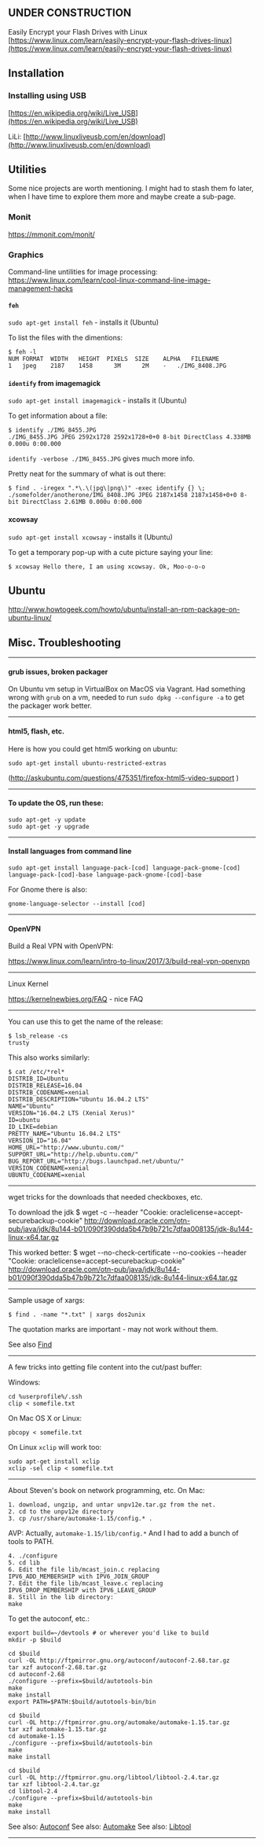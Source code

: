 

## UNDER CONSTRUCTION

Easily Encrypt your Flash Drives with Linux
[https://www.linux.com/learn/easily-encrypt-your-flash-drives-linux](https://www.linux.com/learn/easily-encrypt-your-flash-drives-linux)


## Installation

### Installing using USB

[https://en.wikipedia.org/wiki/Live_USB](https://en.wikipedia.org/wiki/Live_USB)

LiLi:
[http://www.linuxliveusb.com/en/download](http://www.linuxliveusb.com/en/download)


## Utilities

Some nice projects are worth mentioning. I might had to stash them fo later,
when I have time to explore them more and maybe create a sub-page.

### Monit

https://mmonit.com/monit/


### Graphics
 
Command-line untilities for image processing:
https://www.linux.com/learn/cool-linux-command-line-image-management-hacks

#### ```feh```

```sudo apt-get install feh``` - installs it (Ubuntu)

To list the files with the dimentions:
    
    $ feh -l
    NUM	FORMAT	WIDTH	HEIGHT	PIXELS	SIZE	ALPHA	FILENAME
    1	jpeg	2187	1458	  3M	  2M	-	./IMG_8408.JPG    

#### ```identify``` from imagemagick

```sudo apt-get install imagemagick``` - installs it (Ubuntu)

To get information about a file:

    $ identify ./IMG_8455.JPG 
    ./IMG_8455.JPG JPEG 2592x1728 2592x1728+0+0 8-bit DirectClass 4.338MB 0.000u 0:00.000

```identify -verbose ./IMG_8455.JPG``` gives much more info. 

Pretty neat for the summary of what is out there:

    $ find . -iregex ".*\.\(jpg\|png\)" -exec identify {} \;
    ./somefolder/anotherone/IMG_8408.JPG JPEG 2187x1458 2187x1458+0+0 8-bit DirectClass 2.61MB 0.000u 0:00.000

#### xcowsay

```sudo apt-get install xcowsay``` - installs it (Ubuntu)

To get a temporary pop-up with a cute picture saying your line:

    $ xcowsay Hello there, I am using xcowsay. Ok, Moo-o-o-o

## Ubuntu

http://www.howtogeek.com/howto/ubuntu/install-an-rpm-package-on-ubuntu-linux/

## Misc. Troubleshooting

---

#### grub issues, broken packager 

On Ubuntu vm setup in VirtualBox on MacOS via Vagrant.
Had something wrong with ```grub``` on a vm, needed to run ```sudo dpkg --configure -a``` to get
the packager work better.

---

#### html5, flash, etc.

Here is how you could get html5 working on ubuntu:

    sudo apt-get install ubuntu-restricted-extras
    
(http://askubuntu.com/questions/475351/firefox-html5-video-support )

---

#### To update the OS, run these:

    sudo apt-get -y update
    sudo apt-get -y upgrade

---

#### Install languages from command line

    sudo apt-get install language-pack-[cod] language-pack-gnome-[cod] language-pack-[cod]-base language-pack-gnome-[cod]-base 

For Gnome there is also:

    gnome-language-selector --install [cod]
    
---
    
#### OpenVPN

Build a Real VPN with OpenVPN:

https://www.linux.com/learn/intro-to-linux/2017/3/build-real-vpn-openvpn


---

Linux Kernel

https://kernelnewbies.org/FAQ  - nice FAQ


---

You can use this to get the name of the release:

    $ lsb_release -cs
    trusty

This also works similarly:

    $ cat /etc/*rel*
    DISTRIB_ID=Ubuntu
    DISTRIB_RELEASE=16.04
    DISTRIB_CODENAME=xenial
    DISTRIB_DESCRIPTION="Ubuntu 16.04.2 LTS"
    NAME="Ubuntu"
    VERSION="16.04.2 LTS (Xenial Xerus)"
    ID=ubuntu
    ID_LIKE=debian
    PRETTY_NAME="Ubuntu 16.04.2 LTS"
    VERSION_ID="16.04"
    HOME_URL="http://www.ubuntu.com/"
    SUPPORT_URL="http://help.ubuntu.com/"
    BUG_REPORT_URL="http://bugs.launchpad.net/ubuntu/"
    VERSION_CODENAME=xenial
    UBUNTU_CODENAME=xenial


---

wget tricks for the downloads that needed checkboxes, etc.

To download the jdk
$ wget -c --header "Cookie: oraclelicense=accept-securebackup-cookie" http://download.oracle.com/otn-pub/java/jdk/8u144-b01/090f390dda5b47b9b721c7dfaa008135/jdk-8u144-linux-x64.tar.gz

This worked better:
$ wget  --no-check-certificate --no-cookies --header "Cookie: oraclelicense=accept-securebackup-cookie"  http://download.oracle.com/otn-pub/java/jdk/8u144-b01/090f390dda5b47b9b721c7dfaa008135/jdk-8u144-linux-x64.tar.gz

---

Sample usage of xargs:
    
    $ find . -name "*.txt" | xargs dos2unix

The quotation marks are important - may not work without them.

See also [Find](Find.md)

---
 
A few tricks into getting file content into the cut/past buffer:

Windows:

    cd %userprofile%/.ssh
    clip < somefile.txt

On Mac OS X or Linux:

    pbcopy < somefile.txt

On Linux ```xclip``` will work too:

    sudo apt-get install xclip
    xclip -sel clip < somefile.txt

---

About Steven's book on network programming, etc. On Mac:

    1. download, ungzip, and untar unpv12e.tar.gz from the net.
    2. cd to the unpv12e directory
    3. cp /usr/share/automake-1.15/config.* .

AVP: Actually, ```automake-1.15/lib/config.*```
And I had to add a bunch of tools to PATH.

    4. ./configure
    5. cd lib
    6. Edit the file lib/mcast_join.c replacing
    IPV6_ADD_MEMBERSHIP with IPV6_JOIN_GROUP
    7. Edit the file lib/mcast_leave.c replacing
    IPV6_DROP_MEMBERSHIP with IPV6_LEAVE_GROUP
    8. Still in the lib directory:
    make

To get the autoconf, etc.:

    export build=~/devtools # or wherever you'd like to build
    mkdir -p $build
    
    cd $build
    curl -OL http://ftpmirror.gnu.org/autoconf/autoconf-2.68.tar.gz
    tar xzf autoconf-2.68.tar.gz
    cd autoconf-2.68
    ./configure --prefix=$build/autotools-bin
    make
    make install
    export PATH=$PATH:$build/autotools-bin/bin
    
    cd $build
    curl -OL http://ftpmirror.gnu.org/automake/automake-1.15.tar.gz
    tar xzf automake-1.15.tar.gz
    cd automake-1.15
    ./configure --prefix=$build/autotools-bin
    make
    make install
    
    cd $build
    curl -OL http://ftpmirror.gnu.org/libtool/libtool-2.4.tar.gz
    tar xzf libtool-2.4.tar.gz
    cd libtool-2.4
    ./configure --prefix=$build/autotools-bin
    make
    make install

See also: [Autoconf](Autoconf.md)
See also: [Automake](Automake.md)
See also: [Libtool](Libtool.md)

---
